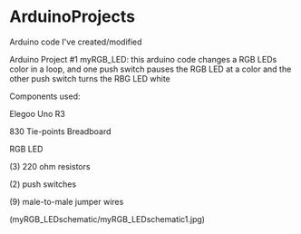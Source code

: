 # ArduinoProjects
Arduino code I've created/modified

Arduino Project #1
myRGB_LED: this arduino code changes a RGB LEDs color in a loop, and one push switch pauses the RGB LED at a color and the other push
switch turns the RBG LED white

Components used:

Elegoo Uno R3

830 Tie-points Breadboard

RGB LED

(3) 220 ohm resistors

(2) push switches

(9) male-to-male jumper wires

(myRGB_LEDschematic/myRGB_LEDschematic1.jpg)
